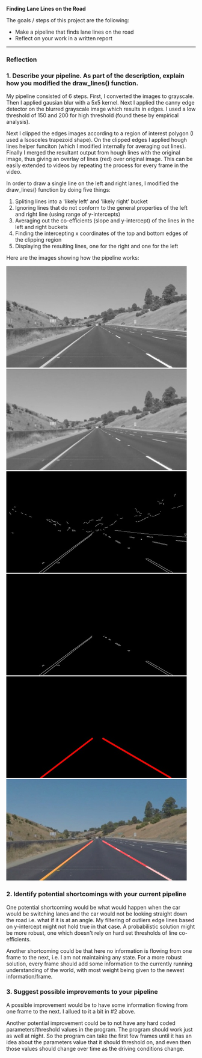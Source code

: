 **Finding Lane Lines on the Road**

The goals / steps of this project are the following:
* Make a pipeline that finds lane lines on the road
* Reflect on your work in a written report


[//]: # (Image References)

[image1]: ./examples/grayscale.jpg "Grayscale"
[image2]: ./examples/grayscale_blur.jpg "Grayscale with Blur"
[image3]: ./examples/grayscale_blur_edges.jpg "edges detected from grayscale blurred image"
[image4]: ./examples/grayscale_blur_edges_roi.jpg "Region on interest on edges"
[image5]: ./examples/grayscale_blur_edges_roi_lines.jpg "Lines extracted from edges in roi"
[image6]: ./examples/grayscale_blur_edges_roi_lines_combined.jpg "Final output"

---

### Reflection

### 1. Describe your pipeline. As part of the description, explain how you modified the draw_lines() function.

My pipeline consisted of 6 steps. First, I converted the images to grayscale.  Then I applied gausian blur with a 5x5 kernel.  Next I applied the canny edge detector on the blurred grayscale image which results in edges.  I used a low threshold of 150 and 200 for high threshold (found these by empirical analysis).

Next I clipped the edges images according to a region of interest polygon (I used a Isosceles trapezoid shape).  On the clipped edges I applied hough lines helper funciton (which I modified internally for averaging out lines).  Finally I merged the resultant output from hough lines with the original image, thus giving an overlay of lines (red) over original image.  This can be easily extended to videos by repeating the process for every frame in the video.
    
In order to draw a single line on the left and right lanes, I modified the draw_lines() function by doing five things:
1.  Spliting lines into a 'likely left' and 'likely right' bucket
2.  Ignoring lines that do not conform to the general properties of the left and right line (using range of y-intercepts)
3.  Averaging out the co-efficients (slope and y-intercept) of the lines in the left and right buckets
4.  Finding the intercepting x coordinates of the top and bottom edges of the clipping region
4.  Displaying the resulting lines, one for the right and one for the left


Here are the images showing how the pipeline works: 

![alt text][image1]
![alt text][image2]
![alt text][image3]
![alt text][image4]
![alt text][image5]
![alt text][image6]


### 2. Identify potential shortcomings with your current pipeline


One potential shortcoming would be what would happen when the car would be switching lanes and the car would not be looking straight down the road i.e. what if it is at an angle.  My filtering of outliers edge lines based on y-intercept might not hold true in that case.  A probabilistic solution might be more robust, one which doesn't rely on hard set thresholds of line co-efficients. 

Another shortcoming could be that here no information is flowing from one frame to the next, i.e. I am not maintaining any state. For a more robust solution, every frame should add some information to the currently running understanding of the world, with most weight being given to the newest information/frame.  


### 3. Suggest possible improvements to your pipeline

A possible improvement would be to have some information flowing from one frame to the next. I allued to it a bit in #2 above. 

Another potential improvement could be to not have any hard coded parameters/threshold values in the program.  The program should work just as well at night.  So the program can take the first few frames until it has an idea about the parameters value that it should threshold on, and even then those values should change over time as the driving conditions change.